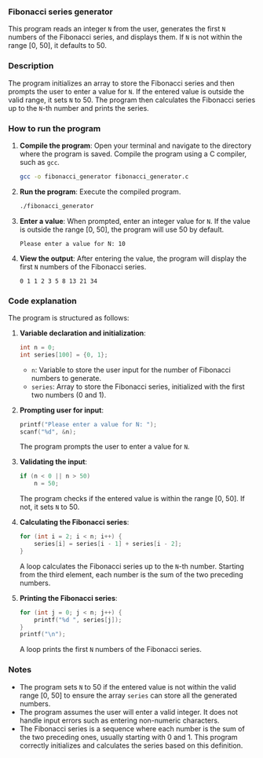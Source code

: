 ### Fibonacci series generator

This program reads an integer `N` from the user, generates the first `N` numbers of the Fibonacci series, and displays them. If `N` is not within the range [0, 50], it defaults to 50.

### Description

The program initializes an array to store the Fibonacci series and then prompts the user to enter a value for `N`. If the entered value is outside the valid range, it sets `N` to 50. The program then calculates the Fibonacci series up to the `N`-th number and prints the series.

### How to run the program

1. **Compile the program**:
   Open your terminal and navigate to the directory where the program is saved. Compile the program using a C compiler, such as `gcc`.

   ```sh
   gcc -o fibonacci_generator fibonacci_generator.c
   ```

2. **Run the program**:
   Execute the compiled program.

   ```sh
   ./fibonacci_generator
   ```

3. **Enter a value**:
   When prompted, enter an integer value for `N`. If the value is outside the range [0, 50], the program will use 50 by default.

   ```
   Please enter a value for N: 10
   ```

4. **View the output**:
   After entering the value, the program will display the first `N` numbers of the Fibonacci series.

   ```
   0 1 1 2 3 5 8 13 21 34 
   ```

### Code explanation

The program is structured as follows:

1. **Variable declaration and initialization**:
   
   ```c
   int n = 0;
   int series[100] = {0, 1};
   ```
   
   - `n`: Variable to store the user input for the number of Fibonacci numbers to generate.
   - `series`: Array to store the Fibonacci series, initialized with the first two numbers (0 and 1).

2. **Prompting user for input**:
   
   ```c
   printf("Please enter a value for N: ");
   scanf("%d", &n);
   ```
   
   The program prompts the user to enter a value for `N`.

3. **Validating the input**:
   
   ```c
   if (n < 0 || n > 50)
       n = 50;
   ```
   
   The program checks if the entered value is within the range [0, 50]. If not, it sets `N` to 50.

4. **Calculating the Fibonacci series**:
   
   ```c
   for (int i = 2; i < n; i++) {
       series[i] = series[i - 1] + series[i - 2];
   }
   ```
   
   A loop calculates the Fibonacci series up to the `N`-th number. Starting from the third element, each number is the sum of the two preceding numbers.

5. **Printing the Fibonacci series**:
   
   ```c
   for (int j = 0; j < n; j++) {
       printf("%d ", series[j]);
   }
   printf("\n");
   ```
   
   A loop prints the first `N` numbers of the Fibonacci series.

### Notes

- The program sets `N` to 50 if the entered value is not within the valid range [0, 50] to ensure the array `series` can store all the generated numbers.
- The program assumes the user will enter a valid integer. It does not handle input errors such as entering non-numeric characters.
- The Fibonacci series is a sequence where each number is the sum of the two preceding ones, usually starting with 0 and 1. This program correctly initializes and calculates the series based on this definition.